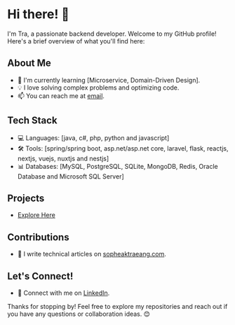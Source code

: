 # Hi there! 👋

I'm Tra, a passionate backend developer. Welcome to my GitHub profile! Here's a brief overview of what you'll find here:

## About Me

- 🌱 I'm currently learning [Microservice, Domain-Driven Design].
- 💡 I love solving complex problems and optimizing code.
- 📫 You can reach me at [email](eang.sopheaktra.kh@gmail.com).

## Tech Stack

- 💻 Languages: [java, c#, php, python and javascript]
- 🛠️ Tools: [spring/spring boot, asp.net/asp.net core, laravel, flask, reactjs, nextjs, vuejs, nuxtjs and nestjs]
- 📊 Databases: [MySQL, PostgreSQL, SQLite, MongoDB, Redis, Oracle Database and Microsoft SQL Server]

## Projects

- [Explore Here](https://portfolio.sopheaktraeang.com/)

## Contributions

- 📝 I write technical articles on [sopheaktraeang.com](https://sopheaktraeang.com/).

## Let's Connect!

- 💼 Connect with me on [LinkedIn](https://www.linkedin.com/in/sopheaktra--eang/).

Thanks for stopping by! Feel free to explore my repositories and reach out if you have any questions or collaboration ideas. 😊
